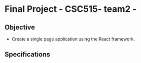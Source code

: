 # Final Project - CSC515- team2 - #

## Objective ##
* Create a single page application using the React framework.

## Specifications ##
